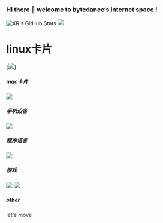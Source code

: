 ### Hi there 👋 welcome to bytedance‘s internet space !
![XR's GitHub Stats](https://github-readme-stats.vercel.app/api?username=wjl110&show_icons=true&count_private=true&hide=prs&theme=default_repocard)
![](https://visitor-badge.glitch.me/badge?page_id=wjl110)
# linux卡片
[![](https://img.shields.io/badge/OS-kali%20Linux-33aadd?style=flat-square&logo=arch-linux&logoColor=ffffff)]

##### mac卡片
[![](https://img.shields.io/badge/macOS-Hackintosh-292e33?style=flat-square&logo=apple&logoColor=ffffff)](https://www.tonymacx86.com/)

##### 手机设备
[![](https://img.shields.io/badge/iPhone-11-pro?style=flat-square&logo=apple&logoColor=ffffff)](https://www.apple.com/)

##### 程序语言
[![](https://img.shields.io/badge/-Python-007396?style=flat-square&logo=python&logoColor=ffffff)](https://reactjs.org/)

##### 游戏
![](https://img.shields.io/badge/-Nintendo%20Switch-e60012?style=flat-square&logo=nintendo%20switch&logoColor=ffffff)
[![](https://img.shields.io/badge/Steam-171a21?style=flat-square&logo=steam&logoColor=ffffff)](https://steamcommunity.com/id/antzuhl)
##### other
let's move


<!--
**wjl110/wjl110** is a ✨ _special_ ✨ repository because its `README.md` (this file) appears on your GitHub profile.

Here are some ideas to get you started:

- 🔭 I’m currently working on ...
- 🌱 I’m currently learning ...
- 👯 I’m looking to collaborate on ...
- 🤔 I’m looking for help with ...
- 💬 Ask me about ...
- 📫 How to reach me: ...
- 😄 Pronouns: ...
- ⚡ Fun fact: ...
-->

